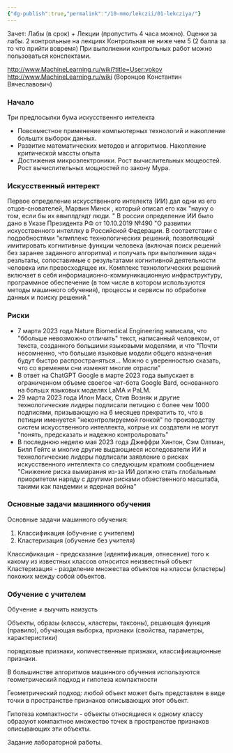 ```yaml
---
{"dg-publish":true,"permalink":"/10-mmo/lekczii/01-lekcziya/"}
---
```


Зачет: Лабы (в срок) + Лекции (пропустить 4 часа можно). Оценки за лабы. 2 контрольные на лекциях
Контрольная не ниже чем 5 (2 балла за то что прийти вовремя)
При выполнении контрольных работ можно пользоваться конспектами.

http://www.MachineLearning.ru/wiki?title=User:vokov
http://www.MachineLearning.ru/wiki (Воронцов Константин Вячеславович)

### Начало
Три предпосылки бума искусственнго интелекта
- Повсеместное применение компьютерных технологий и накопление больштх выборок данных.
- Развитие математических методов и алгоритмов. Накопление критической массты опыта
- Достижения микроэлектроники. Рост вычислительных мощеостей. Рост вычислительных мощностей по закону Мура.
### Искусственный интерект
Первое определение искусственного интелекта (ИИ) дал одни из его отцов-снователей, Марвин Минск , который описал его как "науку о том, если бы их ввыплдгядт люди. "
В россии определение ИИ было дано в Указе Президента РФ от 10.10.2019 №490 "О развитии искусственного интеллку в Российской Федерации. В соответствии с подробностями "клмплекс технологических решений, позволяющий имитировать когнитивные функции человека (включая поиск решений без заранее заданного алгоритма) и получать при выполнении задач резльтаты, сопоставимые с результатами когнитивной деятельности человека или превосходящее их. Комплекс технологических решений включает в себя информационно-коммуникационную инфраструктуру, программное обеспечение (в том числе в котором используются методы машинного обучения), процессы и сервисы по обработке данных и поиску решений."

### Риски
- 7 марта 2023 года Nature Biomedical Engineering написала, что "ббольше невозможно отличить" текст, написанный человеком, от текста, созданного большими языковыми моделями, и что "Почти несомненно, что большие языковые модели общего назначения будут быстро распространяться... Можно с уверенностью сказать, что со временем сни изменят многие отрасли"
- В ответ на ChatGPT Google в марте 2023 года выпускает в ограниченном объеме своегое чат-бота Google Bard, основанного на большх языковых моделях LaMA и PaLM.
- 29 марта 2023 года Илон Маск, Стив Возняк и другие технологические лидеры подписали петицию с более чем 1000 подписями, призывающую на 6 месяцев прекратить то, что в петиции именуется "неконтролируемой гонкой" по производству систем искусственного интеллекта, котрые их создатели не могут "понять, предсказать и надежно контрольровать"
- В последнюю неделю мая 2023 года Джеффри Хинтон, Сэм Олтман, Билл Гейтс и многие другие выдающиеся исследователи ИИ и технологические лидеры подписали заявление о рисках искусственного интеллекта со следующим кратким сообщением "Снижение риска вымирания из-за ИИ должно стать глобальным приоритетом наряду с другими рисками обзественного масштаба, такими как пандемии и ядерная война"

### Основные задачи машинного обучения
Основные задачи машинного обучения:
1) Классификация (обучение с учителем)
2) Кластеризация (обучение без учителя)

Классификация - предсказание (идентификация, отнесение) того к какому из известных классов относится неизвестный объект
Кластеризация - разделение множества объектов на классы (кластеры) похожих между собой объектов.

### Обучение с учителем

Обучение $\neq$ выучить наизусть

Объекты, образы (классы, кластеры, таксоны), решающая функция (правило), обучающая выборка, признаки (свойства, параметры, характеристики)

порядковые признаки, количественные признаки, классификационные признаки.

В большинстве алгоритмов машинного обучения используются геометрический подход и гипотеза компактности

Геометрический подход: любой объект может быть представлен  в виде точки в пространстве признаков описывающих этот объект.

Гипотеза компактности - объекты относящиеся к одному классу образуют компактное множество точек в пространстве признаков описывающих эти объекты.

Задание лабораторной работы.